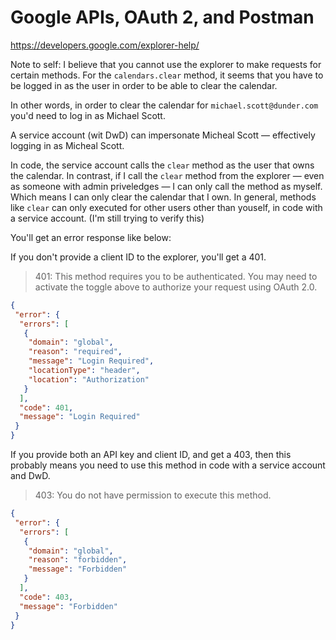 # Google APIs, OAuth 2, and Postman

https://developers.google.com/explorer-help/

Note to self: I believe that you cannot use the explorer to make requests for certain methods. For the `calendars.clear` method, it seems that you have to be logged in as the user in order to be able to clear the calendar. 

In other words, in order to clear the calendar for `michael.scott@dunder.com` you'd need to log in as Michael Scott.

A service account (wit DwD) can impersonate Micheal Scott — effectively logging in as Micheal Scott.

In code, the service account calls the `clear` method as the user that owns the calendar. In contrast, if I call the `clear` method from the explorer — even as someone with admin priveledges — I can only call the method as myself. Which means I can only clear the calendar that I own. In general, methods like `clear` can only executed for other users other than youself, in code with a service account. (I'm still trying to verify this)

You'll get an error response like below:

If you don't provide a client ID to the explorer, you'll get a 401.

> 401: This method requires you to be authenticated. You may need to activate the toggle above to authorize your request using OAuth 2.0.

```json
{
 "error": {
  "errors": [
   {
    "domain": "global",
    "reason": "required",
    "message": "Login Required",
    "locationType": "header",
    "location": "Authorization"
   }
  ],
  "code": 401,
  "message": "Login Required"
 }
}
```

If you provide both an API key and client ID, and get a 403, then this probably means you need to use this method in code with a service account and DwD.

> 403: You do not have permission to execute this method.

```json
{
 "error": {
  "errors": [
   {
    "domain": "global",
    "reason": "forbidden",
    "message": "Forbidden"
   }
  ],
  "code": 403,
  "message": "Forbidden"
 }
}
```